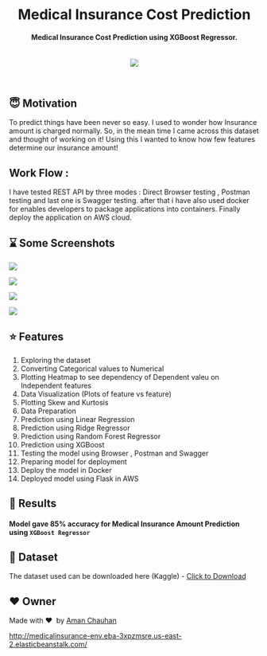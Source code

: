 <h1 align="center">Medical Insurance Cost Prediction</h1>

<div align= "center">
  <h4>Medical Insurance Cost Prediction using XGBoost Regressor.</h4><br>
  <img src="https://github.com/amanchauhan71/Medical-Insurance-Cost/blob/main/images/health-insurance.gif">
</div>

&nbsp;&nbsp;&nbsp;&nbsp;&nbsp;&nbsp;&nbsp;&nbsp;&nbsp;&nbsp;&nbsp;&nbsp;&nbsp;&nbsp;&nbsp;&nbsp;&nbsp;&nbsp;&nbsp;&nbsp;&nbsp;&nbsp;&nbsp;&nbsp;&nbsp;&nbsp;&nbsp;&nbsp;&nbsp;&nbsp;&nbsp;&nbsp;&nbsp;&nbsp;&nbsp;

## :innocent: Motivation

To predict things have been never so easy. I used to wonder how Insurance amount is charged normally. So, in the mean time I came across this dataset and thought of working on it! Using this I wanted to know how few features determine our insurance amount! 

## Work Flow :

I have tested REST API by three modes : Direct Browser testing , Postman testing and last one is Swagger testing.
after that i have also used docker for enables developers to package applications into containers.
Finally deploy the application on AWS cloud.

## :hourglass: Some Screenshots

![](https://github.com/amanchauhan71/Medical-Insurance-Cost/blob/main/images/browser_testing.png)

![](https://github.com/amanchauhan71/Medical-Insurance-Cost/blob/main/images/postman_testing.png)

![](https://github.com/amanchauhan71/Medical-Insurance-Cost/blob/main/images/swagger_testing_1.png)

![](https://github.com/amanchauhan71/Medical-Insurance-Cost/blob/main/images/swagger_testing_2.png)

## :star: Features
<ol>
    <li>Exploring the dataset</li>
    <li>Converting Categorical values to Numerical</li>
    <li>Plotting Heatmap to see dependency of Dependent valeu on Independent features</li>
    <li>Data Visualization (Plots of feature vs feature)</li>
    <li>Plotting Skew and Kurtosis</li>
    <li>Data Preparation</li>
    <li>Prediction using Linear Regression</li>
    <li>Prediction using Ridge Regressor</li>
    <li>Prediction using Random Forest Regressor</li>
    <li>Prediction using XGBoost</li>
    <li>Testing the model using Browser , Postman and Swagger</li>
    <li>Preparing model for deployment</li>
    <li>Deploy the model in Docker</li>
    <li>Deployed model using Flask in AWS</li>
</ol>

## :key: Results

####  Model gave 85% accuracy for Medical Insurance Amount Prediction using <code>XGBoost Regressor</code>


## :file_folder: Dataset
The dataset used can be downloaded here (Kaggle) - [Click to Download](https://www.kaggle.com/mirichoi0218/insurance)

## :heart: Owner
Made with :heart:&nbsp;  by [Aman Chauhan](https://github.com/amanchauhan71)


http://medicalinsurance-env.eba-3xpzmsre.us-east-2.elasticbeanstalk.com/
